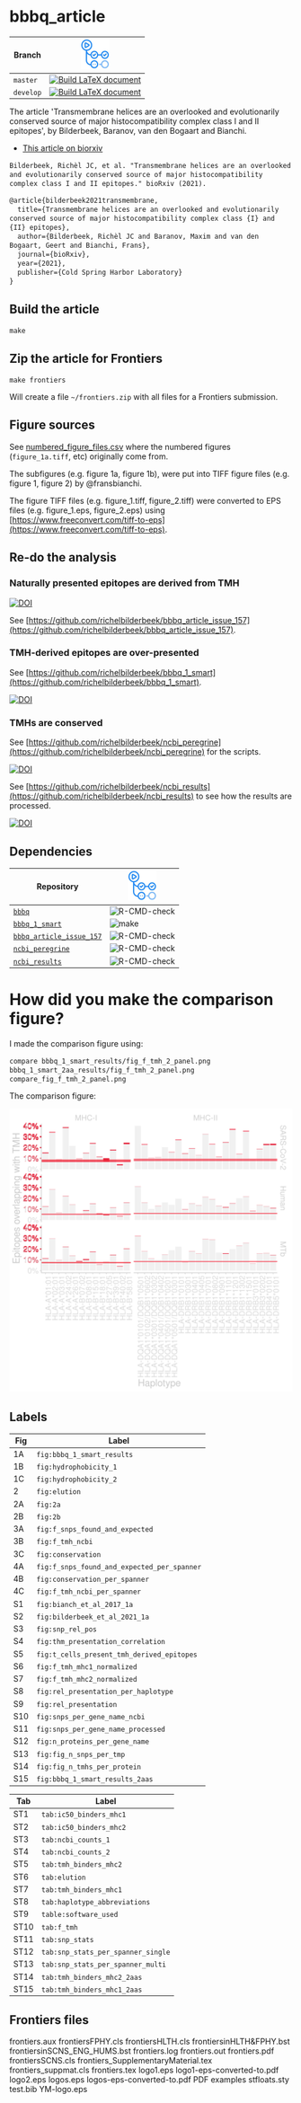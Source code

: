 # bbbq_article

Branch   |[![GitHub Actions logo](pics/GitHubActions.png)](https://github.com/richelbilderbeek/bbbq_article/actions)                                     
---------|--------------------------------------------------------------------------------------------------
`master` |[![Build LaTeX document](https://github.com/richelbilderbeek/bbbq_article/actions/workflows/build_latex.yaml/badge.svg?branch=master)](https://github.com/richelbilderbeek/bbbq_article/actions/workflows/build_latex.yaml)
`develop`|[![Build LaTeX document](https://github.com/richelbilderbeek/bbbq_article/actions/workflows/build_latex.yaml/badge.svg?branch=develop)](https://github.com/richelbilderbeek/bbbq_article/actions/workflows/build_latex.yaml)

The article 'Transmembrane helices are an overlooked and evolutionarily conserved source of major histocompatibility complex class I and II epitopes',
by Bilderbeek, Baranov, van den Bogaart and Bianchi.

 * [This article on biorxiv](https://www.biorxiv.org/content/10.1101/2021.05.02.441235v3)

```
Bilderbeek, Richèl JC, et al. "Transmembrane helices are an overlooked and evolutionarily conserved source of major histocompatibility complex class I and II epitopes." bioRxiv (2021).
```

```
@article{bilderbeek2021transmembrane,
  title={Transmembrane helices are an overlooked and evolutionarily conserved source of major histocompatibility complex class {I} and {II} epitopes},
  author={Bilderbeek, Richèl JC and Baranov, Maxim and van den Bogaart, Geert and Bianchi, Frans},
  journal={bioRxiv},
  year={2021},
  publisher={Cold Spring Harbor Laboratory}
}
```

## Build the article

```
make
```

## Zip the article for Frontiers

```
make frontiers
```

Will create a file `~/frontiers.zip` 
with all files for a Frontiers submission.

## Figure sources

See [numbered_figure_files.csv](numbered_figure_files.csv) where the 
numbered figures (`figure_1a.tiff`, etc) originally come from.

The subfigures (e.g. figure 1a, figure 1b), 
were put into TIFF figure files (e.g. figure 1, figure 2) by @fransbianchi.

The figure TIFF files (e.g. figure_1.tiff, figure_2.tiff) were converted
to EPS files (e.g. figure_1.eps, figure_2.eps)
using [https://www.freeconvert.com/tiff-to-eps](https://www.freeconvert.com/tiff-to-eps).

## Re-do the analysis

### Naturally presented epitopes are derived from TMH

[![DOI](https://zenodo.org/badge/DOI/10.5281/zenodo.5809109.svg)](https://doi.org/10.5281/zenodo.5809109)

See [https://github.com/richelbilderbeek/bbbq_article_issue_157](https://github.com/richelbilderbeek/bbbq_article_issue_157).

### TMH-derived epitopes are over-presented

See [https://github.com/richelbilderbeek/bbbq_1_smart](https://github.com/richelbilderbeek/bbbq_1_smart).

[![DOI](https://zenodo.org/badge/DOI/10.5281/zenodo.5809125.svg)](https://doi.org/10.5281/zenodo.5809125)

### TMHs are conserved

See [https://github.com/richelbilderbeek/ncbi_peregrine](https://github.com/richelbilderbeek/ncbi_peregrine) for the scripts.

[![DOI](https://zenodo.org/badge/DOI/10.5281/zenodo.5809128.svg)](https://doi.org/10.5281/zenodo.5809128)

See [https://github.com/richelbilderbeek/ncbi_results](https://github.com/richelbilderbeek/ncbi_results) to see how the results are processed.

[![DOI](https://zenodo.org/badge/DOI/10.5281/zenodo.5809134.svg)](https://doi.org/10.5281/zenodo.5809134)

## Dependencies

Repository                                                                            |[![GitHub Actions logo](pics/GitHubActions.png)](https://github.com/informalr/informalr/actions)                                                         
--------------------------------------------------------------------------------------|-------------------------------------------------------------------------------------------------------------------------
[`bbbq`](https://github.com/richelbilderbeek/bbbq)                                    |![R-CMD-check](https://github.com/richelbilderbeek/bbbq/workflows/R-CMD-check/badge.svg?branch=master)                   
[`bbbq_1_smart`](https://github.com/richelbilderbeek/bbbq_1_smart)                    |![make](https://github.com/richelbilderbeek/bbbq_1_smart/workflows/make/badge.svg?branch=master)            
[`bbbq_article_issue_157`](https://github.com/richelbilderbeek/bbbq_article_issue_157)|![R-CMD-check](https://github.com/richelbilderbeek/bbbq_article_issue_157/workflows/R-CMD-check/badge.svg?branch=master) 
[`ncbi_peregrine`](https://github.com/richelbilderbeek/ncbi_peregrine)                |![R-CMD-check](https://github.com/richelbilderbeek/ncbi_peregrine/workflows/R-CMD-check/badge.svg?branch=master)         
[`ncbi_results`](https://github.com/richelbilderbeek/ncbi_results)                    |![R-CMD-check](https://github.com/richelbilderbeek/ncbi_results/workflows/R-CMD-check/badge.svg?branch=master)           


# How did you make the comparison figure?

I made the comparison figure using:

```
compare bbbq_1_smart_results/fig_f_tmh_2_panel.png bbbq_1_smart_2aa_results/fig_f_tmh_2_panel.png compare_fig_f_tmh_2_panel.png
```

The comparison figure:

![](compare_fig_f_tmh_2_panel.png)

## Labels

Fig|Label
---|-------------------------------------------
1A |`fig:bbbq_1_smart_results`
1B |`fig:hydrophobicity_1`
1C |`fig:hydrophobicity_2`
2  |`fig:elution`
2A |`fig:2a`
2B |`fig:2b`
3A |`fig:f_snps_found_and_expected`
3B |`fig:f_tmh_ncbi`
3C |`fig:conservation`
4A |`fig:f_snps_found_and_expected_per_spanner`
4B |`fig:conservation_per_spanner`
4C |`fig:f_tmh_ncbi_per_spanner`
S1 |`fig:bianch_et_al_2017_1a`
S2 |`fig:bilderbeek_et_al_2021_1a`
S3 |`fig:snp_rel_pos`
S4 |`fig:thm_presentation_correlation`
S5 |`fig:t_cells_present_tmh_derived_epitopes`
S6 |`fig:f_tmh_mhc1_normalized`
S7 |`fig:f_tmh_mhc2_normalized`
S8 |`fig:rel_presentation_per_haplotype`
S9 |`fig:rel_presentation`
S10|`fig:snps_per_gene_name_ncbi`
S11|`fig:snps_per_gene_name_processed`
S12|`fig:n_proteins_per_gene_name`
S13|`fig:fig_n_snps_per_tmp`
S14|`fig:fig_n_tmhs_per_protein`
S15|`fig:bbbq_1_smart_results_2aas`

Tab |Label
----|-------------------------------------------
ST1 |`tab:ic50_binders_mhc1`
ST2 |`tab:ic50_binders_mhc2`
ST3 |`tab:ncbi_counts_1`
ST4 |`tab:ncbi_counts_2`
ST5 |`tab:tmh_binders_mhc2`
ST6 |`tab:elution`
ST7 |`tab:tmh_binders_mhc1`
ST8 |`tab:haplotype_abbreviations`
ST9 |`table:software_used`
ST10|`tab:f_tmh`
ST11|`tab:snp_stats`
ST12|`tab:snp_stats_per_spanner_single`
ST13|`tab:snp_stats_per_spanner_multi`
ST14|`tab:tmh_binders_mhc2_2aas`
ST15|`tab:tmh_binders_mhc1_2aas`

## Frontiers files

frontiers.aux
frontiersFPHY.cls
frontiersHLTH.cls
frontiersinHLTH&FPHY.bst
frontiersinSCNS_ENG_HUMS.bst
frontiers.log
frontiers.out
frontiers.pdf
frontiersSCNS.cls
frontiers_SupplementaryMaterial.tex
frontiers_suppmat.cls
frontiers.tex
logo1.eps
logo1-eps-converted-to.pdf
logo2.eps
logos.eps
logos-eps-converted-to.pdf
PDF examples
stfloats.sty
test.bib
YM-logo.eps

